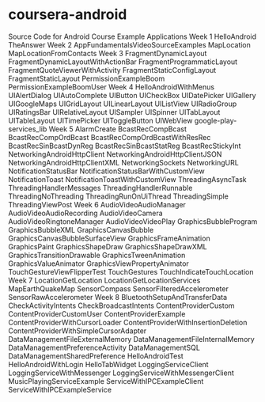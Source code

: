 coursera-android
================

Source Code for Android Course Example Applications
Week 1
HelloAndroid
TheAnswer
Week 2
AppFundamentalsVideoSourceExamples
MapLocation
MapLocationFromContacts
Week 3
FragmentDynamicLayout
FragmentDynamicLayoutWithActionBar
FragmentProgrammaticLayout
FragmentQuoteViewerWithActivity
FragmentStaticConfigLayout
FragmentStaticLayout
PermissionExampleBoom
PermissionExampleBoomUser
Week 4
HelloAndroidWithMenus
UIAlertDialog
UIAutoComplete
UIButton
UICheckBox
UIDatePicker
UIGallery
UIGoogleMaps
UIGridLayout
UILinearLayout
UIListView
UIRadioGroup
UIRatingsBar
UIRelativeLayout
UISampler
UISpinner
UITabLayout
UITableLayout
UITimePicker
UIToggleButton
UIWebView
google-play-services_lib
Week 5
AlarmCreate
BcastRecCompBcast
BcastRecCompOrdBcast
BcastRecCompOrdBcastWithResRec
BcastRecSinBcastDynReg
BcastRecSinBcastStatReg
BcastRecStickyInt
NetworkingAndroidHttpClient
NetworkingAndroidHttpClientJSON
NetworkingAndroidHttpClientXML
NetworkingSockets
NetworkingURL
NotificationStatusBar
NotificationStatusBarWithCustomView
NotificationToast
NotificationToastWithCustomView
ThreadingAsyncTask
ThreadingHandlerMessages
ThreadingHandlerRunnable
ThreadingNoThreading
ThreadingRunOnUiThread
ThreadingSimple
ThreadingViewPost
Week 6
AudioVideoAudioManager
AudioVideoAudioRecording
AudioVideoCamera
AudioVideoRingtoneManager
AudioVideoVideoPlay
GraphicsBubbleProgram
GraphicsBubbleXML
GraphicsCanvasBubble
GraphicsCanvasBubbleSurfaceView
GraphicsFrameAnimation
GraphicsPaint
GraphicsShapeDraw
GraphicsShapeDrawXML
GraphicsTransitionDrawable
GraphicsTweenAnimation
GraphicsValueAnimator
GraphicsViewPropertyAnimator
TouchGestureViewFlipperTest
TouchGestures
TouchIndicateTouchLocation
Week 7
LocationGetLocation
LocationGetLocationServices
MapEarthQuakeMap
SensorCompass
SensorFilteredAccelerometer
SensorRawAccelerometer
Week 8
BluetoothSetupAndTransferData
CheckActivityIntents
CheckBroadcastIntents
ContentProviderCustom
ContentProviderCustomUser
ContentProviderExample
ContentProviderWithCursorLoader
ContentProviderWithInsertionDeletion
ContentProviderWithSimpleCursorAdapter
DataManagementFileExternalMemory
DataManagementFileInternalMemory
DataManagementPreferenceActivity
DataManagementSQL
DataManagementSharedPreference
HelloAndroidTest
HelloAndroidWithLogin
HelloTabWidget
LoggingServiceClient
LoggingServiceWithMessenger
LoggingServiceWithMessengerClient
MusicPlayingServiceExample
ServiceWithIPCExampleClient
ServiceWithIPCExampleService
